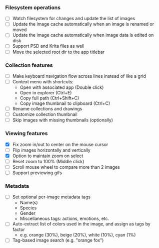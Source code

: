 ﻿### Filesystem operations
- [ ] Watch filesystem for changes and update the list of images
- [ ] Update the image cache automatically when an image is renamed or moved
- [ ] Update the image cache automatically when image data is edited on disk
- [ ] Support PSD and Krita files as well
- [	] Move the selected root dir to the app titlebar

### Collection features
- [ ] Make keyboard navigation flow across lines instead of like a grid
- [ ] Context menu with shortcuts:
  - Open with associated app (Double click)
  - Open in explorer (Ctrl+E)
  - Copy full path (Ctrl+Shift+C)
  - Copy image thumbnail to clipboard (Ctrl+C)
- [ ] Rename collections and drawings
- [ ] Customize collection thumbnail
- [ ] Skip images with missing thumbnails (optionally) 

### Viewing features
- [x] Fix zoom in/out to center on the mouse cursor
- [ ] Flip images horizontally and vertically
- [x] Option to maintain zoom on select
- [ ] Reset zoom to 100% (Middle click)
- [ ] Scroll mouse wheel to compare more than 2 images
- [ ] Support previewing gifs

### Metadata
- [ ] Set optional per-image metadata tags
  - Name(s)
  - Species
  - Gender
  - Miscellaneous tags: actions, emotions, etc. 
- [ ] Auto-extract list of colors used in the image, and assign as tags by factor
  - e.g. orange (30%), beige (20%), white (10%), cyan (1%)
- [ ] Tag-based image search (e.g. "orange fox")